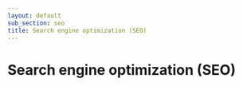 ```yaml
---
layout: default
sub_section: seo
title: Search engine optimization (SEO)
---
```


# Search engine optimization (SEO)